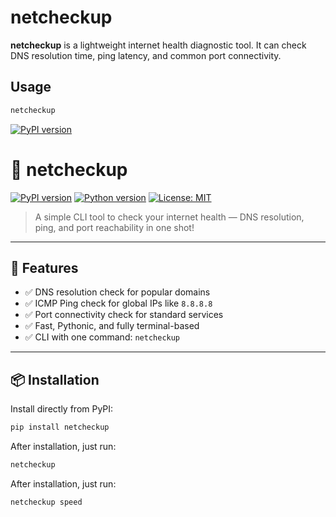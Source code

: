 # netcheckup

**netcheckup** is a lightweight internet health diagnostic tool. It can check DNS resolution time, ping latency, and common port connectivity.

## Usage

```bash
netcheckup
```

[![PyPI version](https://badge.fury.io/py/netcheckup.svg)](https://pypi.org/project/netcheckup/)


# 🧠 netcheckup

[![PyPI version](https://badge.fury.io/py/netcheckup.svg)](https://pypi.org/project/netcheckup/)
[![Python version](https://img.shields.io/pypi/pyversions/netcheckup.svg)](https://pypi.org/project/netcheckup/)
[![License: MIT](https://img.shields.io/badge/License-MIT-blue.svg)](LICENSE)

> A simple CLI tool to check your internet health — DNS resolution, ping, and port reachability in one shot!

---

## 🚀 Features

- ✅ DNS resolution check for popular domains
- ✅ ICMP Ping check for global IPs like `8.8.8.8`
- ✅ Port connectivity check for standard services
- ✅ Fast, Pythonic, and fully terminal-based
- ✅ CLI with one command: `netcheckup`

---

## 📦 Installation

Install directly from PyPI:

```bash
pip install netcheckup
```

After installation, just run:
```bash
netcheckup
```

After installation, just run:
```bash
netcheckup speed
```